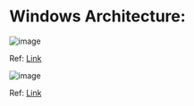 # Windows Architecture:

![image](https://github.com/Sheifc/Cybersecurity/assets/115345487/1a833af1-b594-479f-b6d4-f08525e863b3)

Ref: [Link](https://malwareunicorn.org/workshops/re101.html#3)

![image](https://github.com/Sheifc/Cybersecurity/assets/115345487/84ea6a02-9875-4fcc-90e4-df2697c889a0)

Ref: [Link](https://malwareunicorn.org/workshops/re101.html#3)
